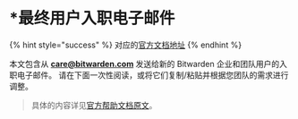 # \*最终用户入职电子邮件

{% hint style="success" %}
对应的[官方文档地址](https://bitwarden.com/help/end-user-onboarding-emails/)
{% endhint %}

本文包含从 **care@bitwarden.com** 发送给新的 Bitwarden 企业和团队用户的入职电子邮件。 请在下面一次性阅读，或将它们复制/粘贴并根据您团队的需求进行调整。

> 具体的内容详见[官方帮助文档原文](https://bitwarden.com/help/end-user-onboarding-emails/)。
